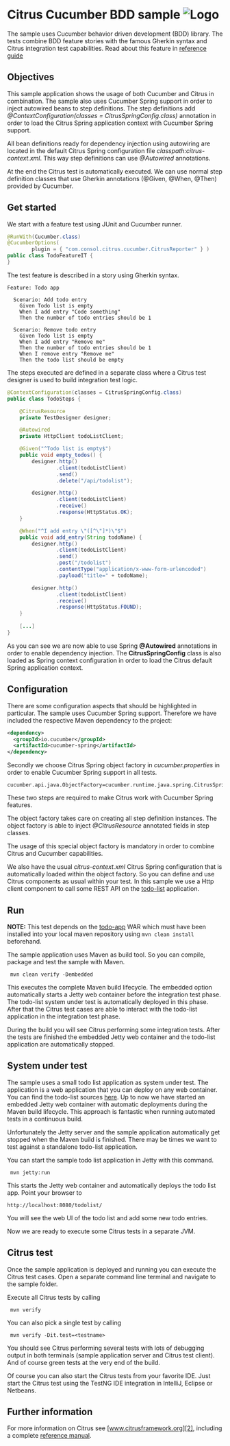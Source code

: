 Citrus Cucumber BDD sample ![Logo][1]
==============

The sample uses Cucumber behavior driven development (BDD) library. The tests combine BDD feature stories with the famous 
Gherkin syntax and Citrus integration test capabilities. Read about this feature in [reference guide][4]
 
Objectives
---------

This sample application shows the usage of both Cucumber and Citrus in combination. The sample also uses Cucumber Spring
support in order to inject autowired beans to step definitions. The step definitions add *@ContextConfiguration(classes = CitrusSpringConfig.class)*
annotation in order to load the Citrus Spring application context with Cucumber Spring support.

All bean definitions ready for dependency injection using autowiring are located in the default Citrus Spring configuration file
*classpath:citrus-context.xml*. This way step definitions can use *@Autowired* annotations.

At the end the Citrus test is automatically executed. We can use normal step definition classes that use Gherkin annotations
(@Given, @When, @Then) provided by Cucumber.

Get started
---------

We start with a feature test using JUnit and Cucumber runner.

```java
@RunWith(Cucumber.class)
@CucumberOptions(
        plugin = { "com.consol.citrus.cucumber.CitrusReporter" } )
public class TodoFeatureIT {
}
```

The test feature is described in a story using Gherkin syntax.

```gherkin
Feature: Todo app

  Scenario: Add todo entry
    Given Todo list is empty
    When I add entry "Code something"
    Then the number of todo entries should be 1

  Scenario: Remove todo entry
    Given Todo list is empty
    When I add entry "Remove me"
    Then the number of todo entries should be 1
    When I remove entry "Remove me"
    Then the todo list should be empty
```
        
The steps executed are defined in a separate class where a Citrus test designer is used to build integration test logic.

```java
@ContextConfiguration(classes = CitrusSpringConfig.class)
public class TodoSteps {

    @CitrusResource
    private TestDesigner designer;

    @Autowired
    private HttpClient todoListClient;

    @Given("^Todo list is empty$")
    public void empty_todos() {
        designer.http()
                .client(todoListClient)
                .send()
                .delete("/api/todolist");

        designer.http()
                .client(todoListClient)
                .receive()
                .response(HttpStatus.OK);
    }

    @When("^I add entry \"([^\"]*)\"$")
    public void add_entry(String todoName) {
        designer.http()
                .client(todoListClient)
                .send()
                .post("/todolist")
                .contentType("application/x-www-form-urlencoded")
                .payload("title=" + todoName);

        designer.http()
                .client(todoListClient)
                .receive()
                .response(HttpStatus.FOUND);
    }
    
    [...]
}    
```
    
As you can see we are now able to use Spring **@Autowired** annotations in order to enable dependency injection. The **CitrusSpringConfig**
class is also loaded as Spring context configuration in order to load the Citrus default Spring application context.   

Configuration
---------

There are some configuration aspects that should be highlighted in particular. The sample uses Cucumber Spring support. Therefore
we have included the respective Maven dependency to the project:

```xml
<dependency>
  <groupId>io.cucumber</groupId>
  <artifactId>cucumber-spring</artifactId>
</dependency>
```
    
Secondly we choose Citrus Spring object factory in *cucumber.properties* in order to enable Cucumber Spring support in all tests.
    
```properties
cucumber.api.java.ObjectFactory=cucumber.runtime.java.spring.CitrusSpringObjectFactory
```
    
These two steps are required to make Citrus work with Cucumber Spring features.

The object factory takes care on creating all step definition instances. The object factory is able to inject *@CitrusResource*
annotated fields in step classes.
    
The usage of this special object factory is mandatory in order to combine Citrus and Cucumber capabilities. 
   
We also have the usual *citrus-context.xml* Citrus Spring configuration that is automatically loaded within the object factory.
So you can define and use Citrus components as usual within your test. In this sample we use a Http client component to call some
REST API on the [todo-list](../todo-app/README.md) application.

Run
---------

**NOTE:** This test depends on the [todo-app](../todo-app/) WAR which must have been installed into your local maven repository using `mvn clean install` beforehand.

The sample application uses Maven as build tool. So you can compile, package and test the
sample with Maven.
 
     mvn clean verify -Dembedded
    
This executes the complete Maven build lifecycle. The embedded option automatically starts a Jetty web
container before the integration test phase. The todo-list system under test is automatically deployed in this phase.
After that the Citrus test cases are able to interact with the todo-list application in the integration test phase.

During the build you will see Citrus performing some integration tests.
After the tests are finished the embedded Jetty web container and the todo-list application are automatically stopped.

System under test
---------

The sample uses a small todo list application as system under test. The application is a web application
that you can deploy on any web container. You can find the todo-list sources [here](../todo-app). Up to now we have started an 
embedded Jetty web container with automatic deployments during the Maven build lifecycle. This approach is fantastic 
when running automated tests in a continuous build.
  
Unfortunately the Jetty server and the sample application automatically get stopped when the Maven build is finished. 
There may be times we want to test against a standalone todo-list application.  

You can start the sample todo list application in Jetty with this command.

     mvn jetty:run

This starts the Jetty web container and automatically deploys the todo list app. Point your browser to
 
    http://localhost:8080/todolist/

You will see the web UI of the todo list and add some new todo entries.

Now we are ready to execute some Citrus tests in a separate JVM.

Citrus test
---------

Once the sample application is deployed and running you can execute the Citrus test cases.
Open a separate command line terminal and navigate to the sample folder.

Execute all Citrus tests by calling

     mvn verify

You can also pick a single test by calling

     mvn verify -Dit.test=<testname>

You should see Citrus performing several tests with lots of debugging output in both terminals (sample application server
and Citrus test client). And of course green tests at the very end of the build.

Of course you can also start the Citrus tests from your favorite IDE.
Just start the Citrus test using the TestNG IDE integration in IntelliJ, Eclipse or Netbeans.

Further information
---------

For more information on Citrus see [www.citrusframework.org][2], including
a complete [reference manual][3].

 [1]: https://www.citrusframework.org/img/brand-logo.png "Citrus"
 [2]: https://www.citrusframework.org
 [3]: https://www.citrusframework.org/reference/html/
 [4]: https://www.citrusframework.org/reference/html#cucumber
